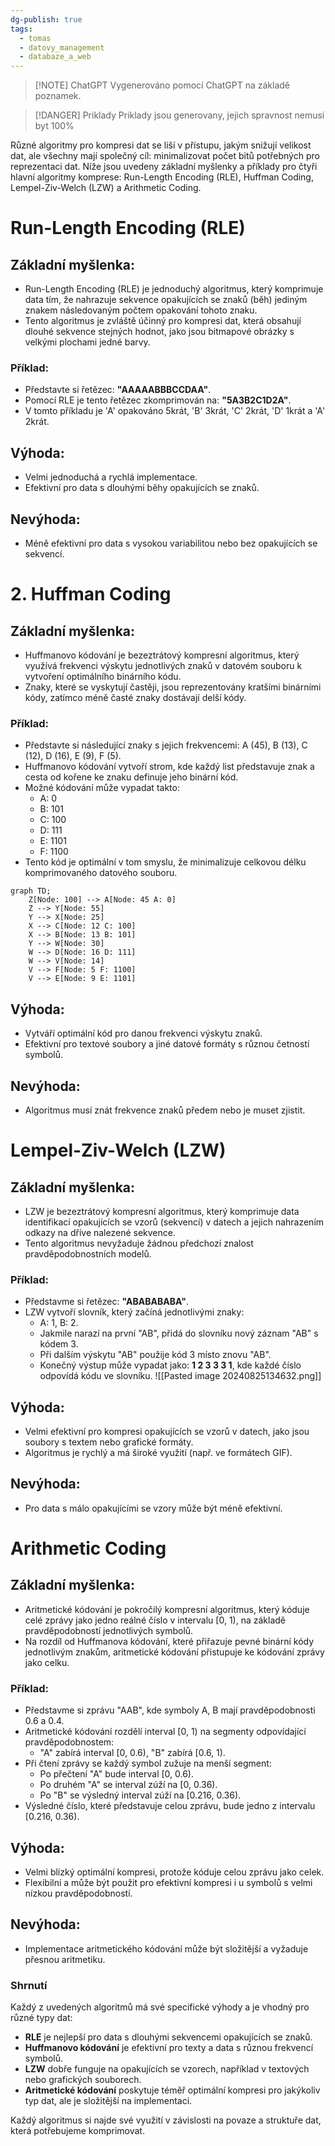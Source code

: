 ```yaml
---
dg-publish: true
tags:
  - tomas
  - datovy_management
  - databaze_a_web
---
```

> [!NOTE] ChatGPT
> Vygenerováno pomocí ChatGPT na základě poznamek.

> [!DANGER] Priklady
> Priklady jsou generovany, jejich spravnost nemusi byt 100%

Různé algoritmy pro kompresi dat se liší v přístupu, jakým snižují velikost dat, ale všechny mají společný cíl: minimalizovat počet bitů potřebných pro reprezentaci dat. Níže jsou uvedeny základní myšlenky a příklady pro čtyři hlavní algoritmy komprese: Run-Length Encoding (RLE), Huffman Coding, Lempel-Ziv-Welch (LZW) a Arithmetic Coding.

# **Run-Length Encoding (RLE)**

## Základní myšlenka:
- Run-Length Encoding (RLE) je jednoduchý algoritmus, který komprimuje data tím, že nahrazuje sekvence opakujících se znaků (běh) jediným znakem následovaným počtem opakování tohoto znaku.
- Tento algoritmus je zvláště účinný pro kompresi dat, která obsahují dlouhé sekvence stejných hodnot, jako jsou bitmapové obrázky s velkými plochami jedné barvy.

### Příklad:
- Představte si řetězec: **"AAAAABBBCCDAA"**.
- Pomocí RLE je tento řetězec zkomprimován na: **"5A3B2C1D2A"**.
- V tomto příkladu je 'A' opakováno 5krát, 'B' 3krát, 'C' 2krát, 'D' 1krát a 'A' 2krát.

## Výhoda:
- Velmi jednoduchá a rychlá implementace.
- Efektivní pro data s dlouhými běhy opakujících se znaků.

## Nevýhoda:
- Méně efektivní pro data s vysokou variabilitou nebo bez opakujících se sekvencí.

# 2. **Huffman Coding**

## Základní myšlenka:
- Huffmanovo kódování je bezeztrátový kompresní algoritmus, který využívá frekvenci výskytu jednotlivých znaků v datovém souboru k vytvoření optimálního binárního kódu.
- Znaky, které se vyskytují častěji, jsou reprezentovány kratšími binárními kódy, zatímco méně časté znaky dostávají delší kódy.

### Příklad:
- Představte si následující znaky s jejich frekvencemi: A (45), B (13), C (12), D (16), E (9), F (5).
- Huffmanovo kódování vytvoří strom, kde každý list představuje znak a cesta od kořene ke znaku definuje jeho binární kód.
- Možné kódování může vypadat takto:
  - A: 0
  - B: 101
  - C: 100
  - D: 111
  - E: 1101
  - F: 1100
- Tento kód je optimální v tom smyslu, že minimalizuje celkovou délku komprimovaného datového souboru.
```mermaid
graph TD;
    Z[Node: 100] --> A[Node: 45 A: 0]
    Z --> Y[Node: 55]
    Y --> X[Node: 25]
    X --> C[Node: 12 C: 100]
    X --> B[Node: 13 B: 101]
    Y --> W[Node: 30]
    W --> D[Node: 16 D: 111]
    W --> V[Node: 14]
    V --> F[Node: 5 F: 1100]
    V --> E[Node: 9 E: 1101]
```

## Výhoda:
- Vytváří optimální kód pro danou frekvenci výskytu znaků.
- Efektivní pro textové soubory a jiné datové formáty s různou četností symbolů.

## Nevýhoda:
- Algoritmus musí znát frekvence znaků předem nebo je muset zjistit.

# **Lempel-Ziv-Welch (LZW)**

## Základní myšlenka:
- LZW je bezeztrátový kompresní algoritmus, který komprimuje data identifikací opakujících se vzorů (sekvencí) v datech a jejich nahrazením odkazy na dříve nalezené sekvence.
- Tento algoritmus nevyžaduje žádnou předchozí znalost pravděpodobnostních modelů.

### Příklad:
- Představme si řetězec: **"ABABABABA"**.
- LZW vytvoří slovník, který začíná jednotlivými znaky:
  - A: 1, B: 2.
  - Jakmile narazí na první "AB", přidá do slovníku nový záznam "AB" s kódem 3.
  - Při dalším výskytu "AB" použije kód 3 místo znovu "AB".
  - Konečný výstup může vypadat jako: **1 2 3 3 3 1**, kde každé číslo odpovídá kódu ve slovníku.
![[Pasted image 20240825134632.png]]
## Výhoda:
- Velmi efektivní pro kompresi opakujících se vzorů v datech, jako jsou soubory s textem nebo grafické formáty.
- Algoritmus je rychlý a má široké využití (např. ve formátech GIF).

## Nevýhoda:
- Pro data s málo opakujícími se vzory může být méně efektivní.

# **Arithmetic Coding**

## Základní myšlenka:
- Aritmetické kódování je pokročilý kompresní algoritmus, který kóduje celé zprávy jako jedno reálné číslo v intervalu \[0, 1), na základě pravděpodobností jednotlivých symbolů.
- Na rozdíl od Huffmanova kódování, které přiřazuje pevné binární kódy jednotlivým znakům, aritmetické kódování přistupuje ke kódování zprávy jako celku.

### Příklad:
- Představme si zprávu "AAB", kde symboly A, B mají pravděpodobnosti 0.6 a 0.4.
- Aritmetické kódování rozdělí interval \[0, 1) na segmenty odpovídající pravděpodobnostem:
  - "A" zabírá interval \[0, 0.6), "B" zabírá \[0.6, 1).
- Při čtení zprávy se každý symbol zužuje na menší segment:
  - Po přečtení "A" bude interval \[0, 0.6).
  - Po druhém "A" se interval zúží na \[0, 0.36).
  - Po "B" se výsledný interval zúží na \[0.216, 0.36).
- Výsledné číslo, které představuje celou zprávu, bude jedno z intervalu \[0.216, 0.36).

## Výhoda:
- Velmi blízký optimální kompresi, protože kóduje celou zprávu jako celek.
- Flexibilní a může být použit pro efektivní kompresi i u symbolů s velmi nízkou pravděpodobností.

## Nevýhoda:
- Implementace aritmetického kódování může být složitější a vyžaduje přesnou aritmetiku.

### Shrnutí

Každý z uvedených algoritmů má své specifické výhody a je vhodný pro různé typy dat:

- **RLE** je nejlepší pro data s dlouhými sekvencemi opakujících se znaků.
- **Huffmanovo kódování** je efektivní pro texty a data s různou frekvencí symbolů.
- **LZW** dobře funguje na opakujících se vzorech, například v textových nebo grafických souborech.
- **Aritmetické kódování** poskytuje téměř optimální kompresi pro jakýkoliv typ dat, ale je složitější na implementaci.

Každý algoritmus si najde své využití v závislosti na povaze a struktuře dat, která potřebujeme komprimovat.
